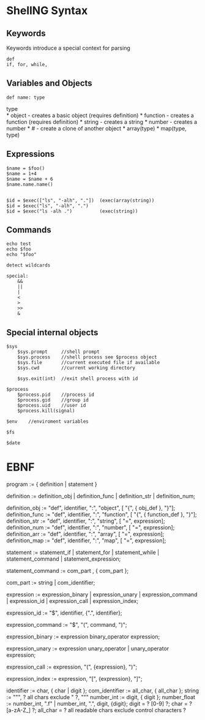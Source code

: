 # ShellNG Syntax


## Keywords

Keywords introduce a special context for parsing

	def
	if, for, while, 


## Variables and Objects

	def name: type 
	
type	
	* object - creates a basic object (requires definition)
	* function - creates a function (requires definition)
	* string - creates a string
	* number - creates a number
	* #<objectname> - create a clone of another object
	* array(type) 
	* map(type, type)
	

## Expressions

	$name = $foo()
	$name = 1+4
	$name = $name + 6
	$name.name.name()
	
	
	$id = $exec(["ls", "-alh", "."])  (exec(array(string))
	$id = $exec("ls", "-alh", ".") 
	$id = $exec("ls -alh .")		  (exec(string))
	
## Commands

	echo test
	echo $foo
	echo "$foo"
	
    detect wildcards
    
    special: 
        && 
        || 
        | 
        <
        >
        >>
        &
        
## Special internal objects
    $sys
        $sys.prompt     //shell prompt
        $sys.process    //shell process see $process object
        $sys.file       //current executed file if available
        $sys.cwd        //current working directory
        
        $sys.exit(int)  //exit shell process with id
        
    $process
        $process.pid    //process id
        $process.gid    //group id
        $process.uid    //user id
        $process.kill(signal) 
        
    $env    //enviroment variables
    
    $fs
    
    $date    
        
	
# EBNF

program := { definition | statement }
		 
         
definition := definition_obj
            | definition_func
            | definition_str
            | definition_num;

definition_obj := "def", identifier, ":", "object", [ "{", { obj_def }, "}"];
definition_func := "def", identifier, ":", "function", [ "{", { function_def }, "}"];
definition_str := "def", identifier, ":", "string", [ "=", expression];
definition_num := "def", identifier, ":", "number", [ "=", expression];
definition_arr := "def", identifier, ":", "array", [ "=", expression];
definition_map := "def", identifier, ":", "map", [ "=", expression];

statement := statement_if
           | statement_for
           | statement_while
           | statement_command
           | statement_expression;
         
         
statement_command := com_part , { com_part };

com_part := string
          | com_identifier;  
           
        
expression := expression_binary
            | expression_unary
            | expression_command
            | expression_id
            | expression_call
            | expression_index;
                     
expression_id := "$", identifier, {".", identifier};

expression_command := "$", "(", command, ")";
             
expression_binary := expression binary_operator expression;

expression_unary := expression unary_operator
                  | unary_operator expression;
                  
expression_call := expression, "(", {expression}, ")";

expression_index := expression, "[", {expression}, "]";


identifier := char, { char | digit };
com_identifier := all_char, { all_char };
string := """, ? all chars exclude " ?, """ 
number_int := digit, { digit };
number_float := number_int, ".f" | number_int, ".", digit, {digit};
digit = ? [0-9] ?;
char = ? [a-zA-Z_] ?;
all_char = ? all readable chars exclude control characters ? 


	
